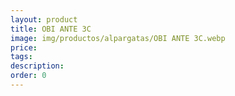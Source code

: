 ```yaml
---
layout: product
title: OBI ANTE 3C
image: img/productos/alpargatas/OBI ANTE 3C.webp
price: 
tags: 
description: 
order: 0
---
```

